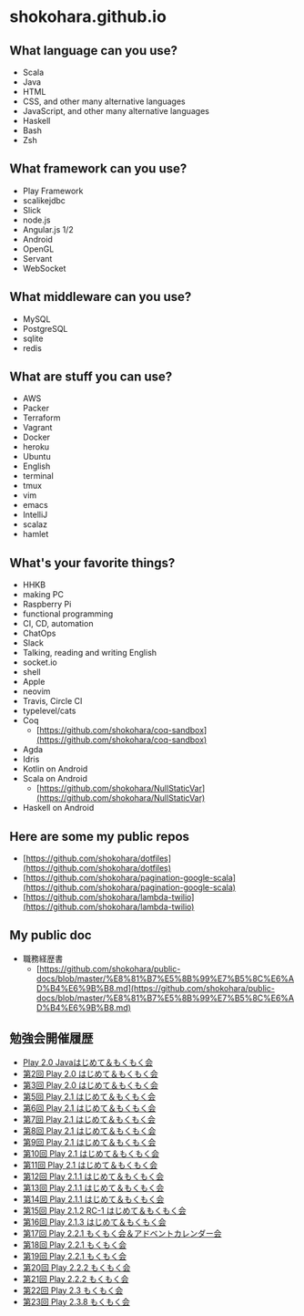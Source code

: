 # shokohara.github.io

## What language can you use?
- Scala
- Java
- HTML
- CSS, and other many alternative languages
- JavaScript, and other many alternative languages
- Haskell
- Bash
- Zsh

## What framework can you use?
- Play Framework
- scalikejdbc
- Slick
- node.js
- Angular.js 1/2
- Android
- OpenGL
- Servant
- WebSocket

## What middleware can you use?
- MySQL
- PostgreSQL
- sqlite
- redis

## What are stuff you can use?
- AWS
- Packer
- Terraform
- Vagrant
- Docker
- heroku
- Ubuntu
- English
- terminal
- tmux
- vim
- emacs
- IntelliJ
- scalaz
- hamlet

## What's your favorite things?
- HHKB
- making PC
- Raspberry Pi
- functional programming
- CI, CD, automation
- ChatOps
- Slack
- Talking, reading and writing English
- socket.io
- shell
- Apple
- neovim
- Travis, Circle CI
- typelevel/cats
- Coq
  - [https://github.com/shokohara/coq-sandbox](https://github.com/shokohara/coq-sandbox)
- Agda
- Idris
- Kotlin on Android
- Scala on Android
  - [https://github.com/shokohara/NullStaticVar](https://github.com/shokohara/NullStaticVar)
- Haskell on Android

## Here are some my public repos
- [https://github.com/shokohara/dotfiles](https://github.com/shokohara/dotfiles)
- [https://github.com/shokohara/pagination-google-scala](https://github.com/shokohara/pagination-google-scala)
- [https://github.com/shokohara/lambda-twilio](https://github.com/shokohara/lambda-twilio)

## My public doc
- 職務経歴書
  - [https://github.com/shokohara/public-docs/blob/master/%E8%81%B7%E5%8B%99%E7%B5%8C%E6%AD%B4%E6%9B%B8.md](https://github.com/shokohara/public-docs/blob/master/%E8%81%B7%E5%8B%99%E7%B5%8C%E6%AD%B4%E6%9B%B8.md)

## 勉強会開催履歴
- [Play 2.0 Javaはじめて＆もくもく会](https://playframeworkja.doorkeeper.jp/events/2471)
- [第2回 Play 2.0 はじめて＆もくもく会](https://playframeworkja.doorkeeper.jp/events/2566)
- [第3回 Play 2.0 はじめて＆もくもく会](https://playframeworkja.doorkeeper.jp/events/2704)
- [第5回 Play 2.1 はじめて＆もくもく会](https://playframeworkja.doorkeeper.jp/events/2818)
- [第6回 Play 2.1 はじめて＆もくもく会](https://playframeworkja.doorkeeper.jp/events/2874)
- [第7回 Play 2.1 はじめて＆もくもく会](https://playframeworkja.doorkeeper.jp/events/2967)
- [第8回 Play 2.1 はじめて＆もくもく会](https://playframeworkja.doorkeeper.jp/events/3050)
- [第9回 Play 2.1 はじめて＆もくもく会](https://playframeworkja.doorkeeper.jp/events/3331)
- [第10回 Play 2.1 はじめて＆もくもく会](https://playframeworkja.doorkeeper.jp/events/3380)
- [第11回 Play 2.1 はじめて＆もくもく会](https://playframeworkja.doorkeeper.jp/events/3414)
- [第12回 Play 2.1.1 はじめて＆もくもく会](https://playframeworkja.doorkeeper.jp/events/3654)
- [第13回 Play 2.1.1 はじめて＆もくもく会](https://playframeworkja.doorkeeper.jp/events/4219)
- [第14回 Play 2.1.1 はじめて＆もくもく会](https://playframeworkja.doorkeeper.jp/events/4499)
- [第15回 Play 2.1.2 RC-1 はじめて＆もくもく会](https://playframeworkja.doorkeeper.jp/events/4669)
- [第16回 Play 2.1.3 はじめて＆もくもく会](https://playframeworkja.doorkeeper.jp/events/5262)
- [第17回 Play 2.2.1 もくもく会＆アドベントカレンダー会](https://playframeworkja.doorkeeper.jp/events/7515)
- [第18回 Play 2.2.1 もくもく会](https://playframeworkja.doorkeeper.jp/events/8794)
- [第19回 Play 2.2.1 もくもく会](https://playframeworkja.doorkeeper.jp/events/9124)
- [第20回 Play 2.2.2 もくもく会](https://playframeworkja.doorkeeper.jp/events/9675)
- [第21回 Play 2.2.2 もくもく会](https://playframeworkja.doorkeeper.jp/events/9921)
- [第22回 Play 2.3 もくもく会](https://playframeworkja.doorkeeper.jp/events/11939)
- [第23回 Play 2.3.8 もくもく会](https://playframeworkja.doorkeeper.jp/events/21418)
